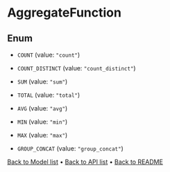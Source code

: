 

# AggregateFunction

## Enum


* `COUNT` (value: `"count"`)

* `COUNT_DISTINCT` (value: `"count_distinct"`)

* `SUM` (value: `"sum"`)

* `TOTAL` (value: `"total"`)

* `AVG` (value: `"avg"`)

* `MIN` (value: `"min"`)

* `MAX` (value: `"max"`)

* `GROUP_CONCAT` (value: `"group_concat"`)



[Back to Model list](../README.md#documentation-for-models) &#8226; [Back to API list](../README.md#documentation-for-api-endpoints) &#8226; [Back to README](../README.md)


